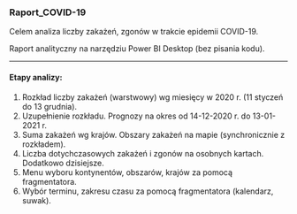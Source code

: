 ### Raport_COVID-19
Celem analiza liczby zakażeń, zgonów w trakcie epidemii COVID-19.

Raport analityczny na narzędziu Power BI Desktop (bez pisania kodu).

---

#### Etapy analizy:
<ol>
  <li>Rozkład liczby zakażeń (warstwowy) wg miesięcy w 2020 r. (11 styczeń do 13 grudnia).</li>
  <li>Uzupełnienie rozkładu. Prognozy na okres od 14-12-2020 r. do 13-01-2021 r.</li>
  <li>Suma zakażeń wg krajów. Obszary zakażeń na mapie (synchronicznie z rozkładem). </li>
  <li>Liczba dotychczasowych zakażeń i zgonów na osobnych kartach. Dodatkowo dzisiejsze.</li>
  <li>Menu wyboru kontynentów, obszarów, krajów za pomocą fragmentatora.</li>
  <li>Wybór terminu, zakresu czasu za pomocą fragmentatora (kalendarz, suwak).</li>
</ol>


